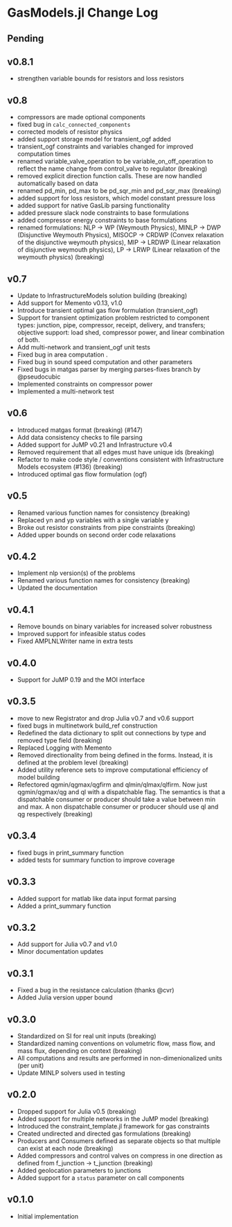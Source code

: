 # GasModels.jl Change Log

## Pending

## v0.8.1

- strengthen variable bounds for resistors and loss resistors

## v0.8

- compressors are made optional components
- fixed bug in `calc_connected_components`
- corrected models of resistor physics
- added support storage model for transient_ogf added 
- transient_ogf constraints and variables changed for improved computation times
- renamed variable_valve_operation to be variable_on_off_operation to reflect the name change from control_valve to regulator (breaking)
- removed explicit direction function calls. These are now handled automatically based on data
- renamed pd_min, pd_max to be pd_sqr_min and pd_sqr_max (breaking)
- added support for loss resistors, which model constant pressure loss
- added support for native GasLib parsing functionality
- added pressure slack node constraints to base formulations
- added compressor energy constraints to base formulations
- renamed formulations: NLP -> WP (Weymouth Physics), MINLP -> DWP (Disjunctive Weymouth Physics), MISOCP -> CRDWP (Convex relaxation of the disjunctive weymouth physics), MIP -> LRDWP (Linear relaxation of disjunctive weymouth physics), LP -> LRWP (Linear relaxation of the weymouth physics) (breaking)

## v0.7

- Update to InfrastructureModels solution building (breaking)
- Add support for Memento v0.13, v1.0
- Introduce transient optimal gas flow formulation (transient_ogf)
- Support for transient optimization problem restricted to component types: junction, pipe, compressor, receipt, delivery, and transfers; objective support: load shed, compressor power, and linear combination of both.
- Add multi-network and transient_ogf unit tests
- Fixed bug in area computation .
- Fixed bug in sound speed computation and other parameters
- Fixed bugs in matgas parser by merging parses-fixes branch by @pseudocubic
- Implemented constraints on compressor power
- Implemented a multi-network test

## v0.6

- Introduced matgas format (breaking) (#147)
- Add data consistency checks to file parsing
- Added support for JuMP v0.21 and Infrastructure v0.4
- Removed requirement that all edges must have unique ids (breaking)
- Refactor to make code style / conventions consistent with Infrastructure Models ecosystem (#136) (breaking)
- Introduced optimal gas flow formulation (ogf)

## v0.5

- Renamed various function names for consistency (breaking)
- Replaced yn and yp variables with a single variable y
- Broke out resistor constraints from pipe constraints (breaking)
- Added upper bounds on second order code relaxations

## v0.4.2

- Implement nlp version(s) of the problems
- Renamed various function names for consistency (breaking)
- Updated the documentation

## v0.4.1

- Remove bounds on binary variables for increased solver robustness
- Improved support for infeasible status codes
- Fixed AMPLNLWriter name in extra tests

## v0.4.0

- Support for JuMP 0.19 and the MOI interface

## v0.3.5

- move to new Registrator and drop Julia v0.7 and v0.6 support
- fixed bugs in multinetwork build_ref construction
- Redefined the data dictionary to split out connections by type and removed type field (breaking)
- Replaced Logging with Memento
- Removed directionality from being defined in the forms. Instead, it is defined at the problem level (breaking)
- Added utility reference sets to improve computational efficiency of model building
- Refectored qgmin/qgmax/qgfirm and qlmin/qlmax/qlfirm. Now just qgmin/qgmax/qg and ql with a dispatchable flag. The semantics is that a dispatchable consumer or producer should take a value between min and max.  A non dispatchable consumer or producer should use ql and qg respectively (breaking)

## v0.3.4

- fixed bugs in print_summary function
- added tests for summary function to improve coverage

## v0.3.3

- Added support for matlab like data input format parsing
- Added a print_summary function

## v0.3.2

- Add support for Julia v0.7 and v1.0
- Minor documentation updates

## v0.3.1

- Fixed a bug in the resistance calculation (thanks @cvr)
- Added Julia version upper bound

## v0.3.0

- Standardized on SI for real unit inputs (breaking)
- Standardized naming conventions on volumetric flow, mass flow, and mass flux, depending on context (breaking)
- All computations and results are performed in non-dimenionalized units (per unit)
- Update MINLP solvers used in testing

## v0.2.0

- Dropped support for Julia v0.5 (breaking)
- Added support for multiple networks in the JuMP model (breaking)
- Introduced the constraint_template.jl framework for gas constraints
- Created undirected and directed gas formulations (breaking)
- Producers and Consumers defined as separate objects so that multiple can exist at each node (breaking)
- Added compressors and control valves on compress in one direction as defined from f_junction -> t_junction (breaking)
- Added geolocation parameters to junctions
- Added support for a `status` parameter on call components

## v0.1.0

- Initial implementation
